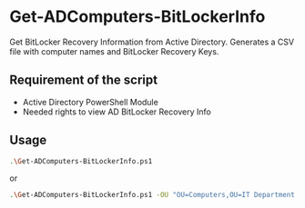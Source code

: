 # Get-ADComputers-BitLockerInfo

Get BitLocker Recovery Information from Active Directory.
Generates a CSV file with computer names and BitLocker Recovery Keys.
 

## Requirement of the script


 - Active Directory PowerShell Module
 - Needed rights to view AD BitLocker Recovery Info
 


## Usage
```bash
.\Get-ADComputers-BitLockerInfo.ps1
```
  or
```bash
.\Get-ADComputers-BitLockerInfo.ps1 -OU "OU=Computers,OU=IT Department,DC=myDomain,DC=com"
```